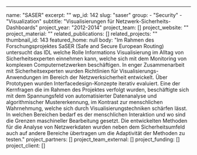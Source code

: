 ---
  name: "SASER"
  excerpt: ""
  wp_id: 142
  slug: "saser"
  group: 
    - "Security"
    - "Visualization"
  subtitle: "Visualisierungen für Netzwerk-Sicherheits-Dashboards"
  project_year: "2012-2014"
  project_team: []
  project_website: ""
  project_material: ""
  related_publications: []
  related_projects: ""
  thumbnail_id: 143
  featured_home: null
  body: "Im Rahmen des Forschungsprojektes SaSER (Safe and Secure European Routing) untersucht das IDL welche Rolle Informations Visualisierung im Alltag von Sicherheitsexperten einnehmen kann, welche sich mit dem Monitoring von komplexen Computernetzwerken beschäftigen. In enger Zusammenarbeit mit Sicherheitsexperten wurden Richtlinien für Visualisierungs-Anwendungen im Bereich der Netzwerksicherheit entwickelt. Über Prototypen wurden Interfacedesign-Konzepte iterativ evaluiert. Eine der Kernfragen die im Rahmen des Projektes verfolgt wurden, beschäftigte sich mit dem Spannungsfeld von automatisierter Datenanalyse und algorithmischer Mustererkennung, im Kontrast zur menschlichen Wahrnehmung, welche sich durch Visualisierungstechniken schärfen lässt. In welchen Bereichen bedarf es der menschlichen Interaktion und wo sind die Grenzen maschineller Bearbeitung gesetzt. Die entwickelten Methoden für die Analyse von Netzwerkdaten wurden neben dem Sicherheitsumfeld auch auf andere Bereiche übertragen um die Adaptivität der Methoden zu testen."
  project_partners: []
  project_team_external: []
  project_funding: []
  project_client: []
